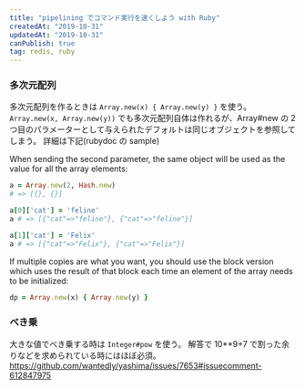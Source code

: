 ```yaml
---
title: "pipelining でコマンド実行を速くしよう with Ruby"
createdAt: "2019-10-31"
updatedAt: "2019-10-31"
canPublish: true
tag: redis, ruby
---
```


### 多次元配列

多次元配列を作るときは `Array.new(x) { Array.new(y) }` を使う。
`Array.new(x, Array.new(y))` でも多次元配列自体は作れるが、Array#new の 2 つ目のパラメーターとして与えられたデフォルトは同じオブジェクトを参照してしまう。
詳細は下記(rubydoc の sample)

When sending the second parameter, the same object will be used as the value for all the array elements:

```rb
a = Array.new(2, Hash.new)
# => [{}, {}]

a[0]['cat'] = 'feline'
a # => [{"cat"=>"feline"}, {"cat"=>"feline"}]

a[1]['cat'] = 'Felix'
a # => [{"cat"=>"Felix"}, {"cat"=>"Felix"}]
```

If multiple copies are what you want, you should use the block version which uses the result of that block each time an element of the array needs to be initialized:

```rb
dp = Array.new(x) { Array.new(y) }
```

### べき乗

大きな値でべき乗する時は `Integer#pow` を使う。
解答で 10**9+7 で割った余りなどを求められている時にはほぼ必須。
https://github.com/wantedly/yashima/issues/7653#issuecomment-612847975
